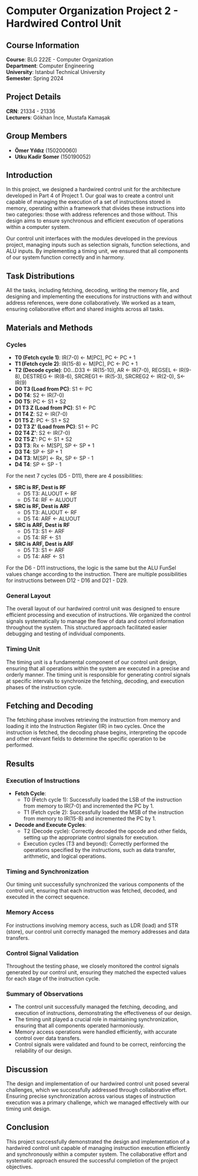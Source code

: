 # Computer Organization Project 2 - Hardwired Control Unit

## Course Information
**Course**: BLG 222E - Computer Organization  
**Department**: Computer Engineering  
**University**: Istanbul Technical University  
**Semester**: Spring 2024  

## Project Details
**CRN**: 21334 - 21336  
**Lecturers**: Gökhan İnce, Mustafa Kamaşak  

## Group Members
- **Ömer Yıldız** (150200060)
- **Utku Kadir Somer** (150190052)

## Introduction
In this project, we designed a hardwired control unit for the architecture developed in Part 4 of Project 1. Our goal was to create a control unit capable of managing the execution of a set of instructions stored in memory, operating within a framework that divides these instructions into two categories: those with address references and those without. This design aims to ensure synchronous and efficient execution of operations within a computer system.

Our control unit interfaces with the modules developed in the previous project, managing inputs such as selection signals, function selections, and ALU inputs. By implementing a timing unit, we ensured that all components of our system function correctly and in harmony.

## Task Distributions
All the tasks, including fetching, decoding, writing the memory file, and designing and implementing the executions for instructions with and without address references, were done collaboratively. We worked as a team, ensuring collaborative effort and shared insights across all tasks.

## Materials and Methods

### Cycles
- **T0 (Fetch cycle 1)**: IR(7-0) ← M[PC], PC ← PC + 1
- **T1 (Fetch cycle 2)**: IR(15-8) ← M[PC], PC ← PC + 1
- **T2 (Decode cycle)**: D0...D33 ← IR(15-10), AR ← IR(7-0), REGSEL ← IR(9-8), DESTREG ← IR(8-6), SRCREG1 ← IR(5-3), SRCREG2 ← IR(2-0), S← IR(9)
- **D0 T3 (Load from PC)**: S1 ← PC
- **D0 T4**: S2 ← IR(7-0)
- **D0 T5**: PC ← S1 + S2
- **D1 T3 Z (Load from PC)**: S1 ← PC
- **D1 T4 Z**: S2 ← IR(7-0)
- **D1 T5 Z**: PC ← S1 + S2
- **D2 T3 Z’ (Load from PC)**: S1 ← PC
- **D2 T4 Z’**: S2 ← IR(7-0)
- **D2 T5 Z’**: PC ← S1 + S2
- **D3 T3**: Rx ← M[SP], SP ← SP + 1
- **D3 T4**: SP ← SP + 1
- **D4 T3**: M[SP] ← Rx, SP ← SP - 1
- **D4 T4**: SP ← SP - 1

For the next 7 cycles (D5 - D11), there are 4 possibilities:
- **SRC is RF, Dest is RF**
  - D5 T3: ALUOUT ← RF
  - D5 T4: RF ← ALUOUT
- **SRC is RF, Dest is ARF**
  - D5 T3: ALUOUT ← RF
  - D5 T4: ARF ← ALUOUT
- **SRC is ARF, Dest is RF**
  - D5 T3: S1 ← ARF
  - D5 T4: RF ← S1
- **SRC is ARF, Dest is ARF**
  - D5 T3: S1 ← ARF
  - D5 T4: ARF ← S1

For the D6 - D11 instructions, the logic is the same but the ALU FunSel values change according to the instruction. There are multiple possibilities for instructions between D12 - D16 and D21 - D29.

### General Layout
The overall layout of our hardwired control unit was designed to ensure efficient processing and execution of instructions. We organized the control signals systematically to manage the flow of data and control information throughout the system. This structured approach facilitated easier debugging and testing of individual components.

### Timing Unit
The timing unit is a fundamental component of our control unit design, ensuring that all operations within the system are executed in a precise and orderly manner. The timing unit is responsible for generating control signals at specific intervals to synchronize the fetching, decoding, and execution phases of the instruction cycle.

## Fetching and Decoding
The fetching phase involves retrieving the instruction from memory and loading it into the Instruction Register (IR) in two cycles. Once the instruction is fetched, the decoding phase begins, interpreting the opcode and other relevant fields to determine the specific operation to be performed.

## Results

### Execution of Instructions
- **Fetch Cycle**:
  - T0 (Fetch cycle 1): Successfully loaded the LSB of the instruction from memory to IR(7-0) and incremented the PC by 1.
  - T1 (Fetch cycle 2): Successfully loaded the MSB of the instruction from memory to IR(15-8) and incremented the PC by 1.
- **Decode and Execute Cycles**:
  - T2 (Decode cycle): Correctly decoded the opcode and other fields, setting up the appropriate control signals for execution.
  - Execution cycles (T3 and beyond): Correctly performed the operations specified by the instructions, such as data transfer, arithmetic, and logical operations.

### Timing and Synchronization
Our timing unit successfully synchronized the various components of the control unit, ensuring that each instruction was fetched, decoded, and executed in the correct sequence.

### Memory Access
For instructions involving memory access, such as LDR (load) and STR (store), our control unit correctly managed the memory addresses and data transfers.

### Control Signal Validation
Throughout the testing phase, we closely monitored the control signals generated by our control unit, ensuring they matched the expected values for each stage of the instruction cycle.

### Summary of Observations
- The control unit successfully managed the fetching, decoding, and execution of instructions, demonstrating the effectiveness of our design.
- The timing unit played a crucial role in maintaining synchronization, ensuring that all components operated harmoniously.
- Memory access operations were handled efficiently, with accurate control over data transfers.
- Control signals were validated and found to be correct, reinforcing the reliability of our design.

## Discussion
The design and implementation of our hardwired control unit posed several challenges, which we successfully addressed through collaborative effort. Ensuring precise synchronization across various stages of instruction execution was a primary challenge, which we managed effectively with our timing unit design.

## Conclusion
This project successfully demonstrated the design and implementation of a hardwired control unit capable of managing instruction execution efficiently and synchronously within a computer system. The collaborative effort and systematic approach ensured the successful completion of the project objectives.
